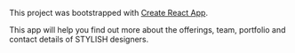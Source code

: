 This project was bootstrapped with [Create React App](https://github.com/facebook/create-react-app).

This app will help you find out more about the offerings, team, portfolio and contact details of STYLISH designers.